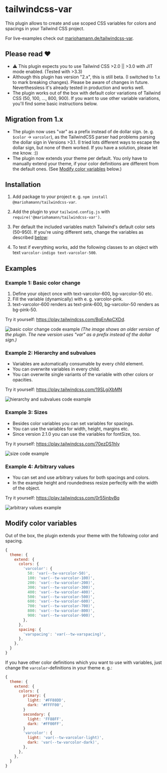 # tailwindcss-var

This plugin allows to create and use scoped CSS variables for colors and spacings in your Tailwind CSS project.

For live-examples check out [mariohamann.de/tailwindcss-var](https://mariohamann.de/tailwindcss-var).

## Please read ❤️

- ⚠️ This plugin expects you to use Tailwind CSS >2.0 || >3.0 with JIT mode enabled. (Tested with >3.3)
- Although this plugin has version "2.x", this is still beta. (I switched to 1.x to mark breaking changes). Please be aware of changes in future. Neverthessless it's already tested in production and works well.
- The plugin works out of the box with default color variations of Tailwind CSS (50, 100, ..., 800, 900). If you want to use other variable variations, you'll find some basic instructions below.

## Migration from 1.x

- The plugin now uses "var" as a prefix instead of de dollar sign. (e. g. `$color` -> `varcolor`), as the TailwindCSS parser had problems parsing the dollar sign in Versions >3.1. (I tried lots different ways to escape the dollar sign, but none of them worked. If you have a solution, please let me know. :))
- The plugin now extends your theme per default. You only have to manually extend your theme, if your color definitions are different from the default ones. (See [Modify color variables](#modify-color-variables) below.)

## Installation

1. Add package to your project e. g. `npm install @mariohamann/tailwindcss-var`.
2. Add the plugin to your `tailwind.config.js` with `require('@mariohamann/tailwindcss-var')`.
3. Per default the included variables match Tailwind's default color sets (50–950). If you're using different sets, change the variables as described [below](#modify-color-variables):

4. To test if everything works, add the following classes to an object with text `varcolor-indigo text-varcolor-500`.

## Examples

### Example 1: Basic color change

1. Define your object once with text-varcolor-600, bg-varcolor-50 etc.
2. Fill the variable (dynamically) with e. g. varcolor-pink.
3. text-varcolor-600 renders as text-pink-600, bg-varcolor-50 renders as bg-pink-50.

Try it yourself: https://play.tailwindcss.com/BqEnApCXDd.

![basic color change code example](https://user-images.githubusercontent.com/26542182/221135730-cc2f02c0-37d2-4215-91ba-7d14dbc9e86b.png)
_(The image shows an older version of the plugin. The new version uses "var" as a prefix instead of the dollar sign.)_

### Example 2: Hierarchy and subvalues

- Variables are automatically consumable by every child element.
- You can overwrite variables in every child.
- You can overwrite single variants of the variable with other colors or opacities.

Try it yourself: https://play.tailwindcss.com/19SLgiXbMN

![hierarchy and subvalues code example](https://user-images.githubusercontent.com/26542182/221135288-682e5028-7b2d-4760-8680-3dd4b3951e97.png)

### Example 3: Sizes

- Besides color variables you can set variables for spacings.
- You can use the variables for width, height, margins etc.
- Since version 2.1.0 you can use the variables for fontSize, too.

Try it yourself: https://play.tailwindcss.com/70ezDS1hIy

![size code example](https://user-images.githubusercontent.com/26542182/221134417-007611dc-d3d3-4567-b799-5bb61079e84e.png)

### Example 4: Arbitrary values

- You can set and use arbitrary values for both spacings and colors.
- In the example height and roundedness resize perfectly with the width of the object.

Try it yourself: https://play.tailwindcss.com/0r55inbvBq

![arbitrary values example](https://user-images.githubusercontent.com/26542182/221136127-116b7e84-c12e-4263-89a3-9f8030943a71.png)

## Modify color variables

Out of the box, the plugin extends your theme with the following color and spacing.

```js
{
  theme: {
    extend: {
      colors: {
        'varcolor': {
          50: 'var(--tw-varcolor-50)',
          100: 'var(--tw-varcolor-100)',
          200: 'var(--tw-varcolor-200)',
          300: 'var(--tw-varcolor-300)',
          400: 'var(--tw-varcolor-400)',
          500: 'var(--tw-varcolor-500)',
          600: 'var(--tw-varcolor-600)',
          700: 'var(--tw-varcolor-700)',
          800: 'var(--tw-varcolor-800)',
          900: 'var(--tw-varcolor-900)',
        },
      },
      spacing: {
        'varspacing': 'var(--tw-varspacing)',
      },
    },
  }
}
```

If you have other color definitions which you want to use with variables, just change the `varcolor`-definitions in your theme e. g.:

```js
{
  theme: {
    extend: {
      colors: {
        primary: {
          light: '#FF88DD',
          dark: '#FFFF00',
        }
        secondary: {
          light: 'FF88FF',
          dark: '#FF00FF',
        }
        'varcolor': {
          light: 'var(--tw-varcolor-light)',
          dark: 'var(--tw-varcolor-dark)',
        },
      },
    },
  }
}
```
